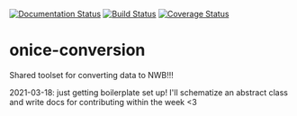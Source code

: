 [![Documentation Status](https://readthedocs.org/projects/onice-conversion/badge/?version=latest)](https://onice-conversion.readthedocs.io/en/latest/?badge=latest)
[![Build Status](https://travis-ci.com/o-nice/onice-conversion.svg?branch=main)](https://travis-ci.com/o-nice/onice-conversion)
[![Coverage Status](https://coveralls.io/repos/github/o-nice/onice-conversion/badge.svg?branch=main)](https://coveralls.io/github/o-nice/onice-conversion?branch=main)


# onice-conversion
Shared toolset for converting data to NWB!!!

2021-03-18: just getting boilerplate set up! I'll schematize an 
abstract class and write docs for contributing within the week <3
